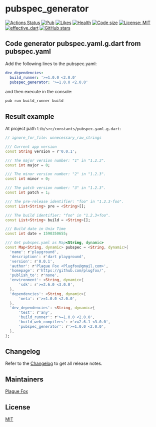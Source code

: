 # pubspec_generator  
  
[![Actions Status](https://github.com/PlugFox/pubspec_generator/workflows/pubspec_generator/badge.svg)](https://github.com/PlugFox/pubspec_generator/actions)
[![Pub](https://img.shields.io/pub/v/pubspec_generator.svg)](https://pub.dev/packages/pubspec_generator)
[![Likes](https://img.shields.io/badge/dynamic/json?color=blue&label=likes&query=likes&url=http://www.pubscore.gq/likes?package=pubspec_generator&style=flat-square&cacheSeconds=90000)](https://pub.dev/packages/pubspec_generator)
[![Health](https://img.shields.io/badge/dynamic/json?color=blue&label=health&query=pub_points&url=http://www.pubscore.gq/pub-points?package=pubspec_generator&style=flat-square&cacheSeconds=90000)](https://pub.dev/packages/pubspec_generator/score)
[![Code size](https://img.shields.io/github/languages/code-size/plugfox/pubspec_generator?logo=github&logoColor=white)](https://github.com/plugfox/pubspec_generator)
[![License: MIT](https://img.shields.io/badge/license-MIT-purple.svg)](https://opensource.org/licenses/MIT)
[![effective_dart](https://img.shields.io/badge/style-effective_dart-40c4ff.svg)](https://github.com/tenhobi/effective_dart)
[![GitHub stars](https://img.shields.io/github/stars/plugfox/pubspec_generator?style=social)](https://github.com/plugfox/pubspec_generator/)
<!--
[![Coverage](https://codecov.io/gh/PlugFox/pubspec_generator/branch/master/graph/badge.svg)](https://codecov.io/gh/PlugFox/pubspec_generator)
-->
  
  
## Code generator pubspec.yaml.g.dart from pubspec.yaml  
  
Add the following lines to the pubspec.yaml:  
```yaml
dev_dependencies:
  build_runner: '>=1.0.0 <2.0.0'
  pubspec_generator: '>=1.0.0 <2.0.0'
```
  
and then execute in the console:  
```bash
pub run build_runner build
```
  
## Result example  
  
At project path `lib/src/constants/pubspec.yaml.g.dart`:  
  
```dart
// ignore_for_file: unnecessary_raw_strings

/// Current app version
const String version = r'0.0.1';

/// The major version number: "1" in "1.2.3".
const int major = 0;

/// The minor version number: "2" in "1.2.3".
const int minor = 0;

/// The patch version number: "3" in "1.2.3".
const int patch = 1;

/// The pre-release identifier: "foo" in "1.2.3-foo".
const List<String> pre = <String>[];

/// The build identifier: "foo" in "1.2.3+foo".
const List<String> build = <String>[];

/// Build date in Unix Time
const int date = 1590350655;

/// Get pubspec.yaml as Map<String, dynamic>
const Map<String, dynamic> pubspec = <String, dynamic>{
  'name': r'playground',
  'description': r'dart playground',
  'version': r'0.0.1',
  'author': r'Plague Fox <Plugfox@gmail.com>',
  'homepage': r'https://github.com/plugfox/',
  'publish_to': r'none',
  'environment': <String, dynamic>{
      'sdk': r'>=2.6.0 <3.0.0',
  },
  'dependencies': <String, dynamic>{
      'meta': r'>=1.0.0 <2.0.0',
  },
  'dev_dependencies': <String, dynamic>{
      'test': r'any',
      'build_runner': r'>=1.0.0 <2.0.0',
      'build_web_compilers': r'>=2.6.1 <3.0.0',
      'pubspec_generator': r'>=1.0.0 <2.0.0',
  },
};
```
  
## Changelog  
  
Refer to the [Changelog](https://github.com/plugfox/pubspec_generator/blob/master/CHANGELOG.md) to get all release notes.  
  
  
## Maintainers  
  
[Plague Fox](https://plugfox.dev)  
  
  
## License  
  
[MIT](https://github.com/plugfox/pubspec_generator/blob/master/LICENSE)  
  
  